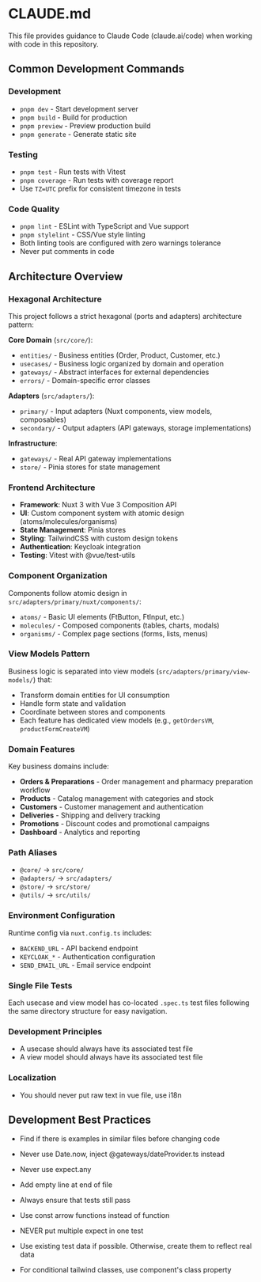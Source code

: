 # CLAUDE.md

This file provides guidance to Claude Code (claude.ai/code) when working with code in this repository.

## Common Development Commands

### Development
- `pnpm dev` - Start development server
- `pnpm build` - Build for production
- `pnpm preview` - Preview production build
- `pnpm generate` - Generate static site

### Testing
- `pnpm test` - Run tests with Vitest
- `pnpm coverage` - Run tests with coverage report
- Use `TZ=UTC` prefix for consistent timezone in tests

### Code Quality
- `pnpm lint` - ESLint with TypeScript and Vue support
- `pnpm stylelint` - CSS/Vue style linting
- Both linting tools are configured with zero warnings tolerance
- Never put comments in code

## Architecture Overview

### Hexagonal Architecture
This project follows a strict hexagonal (ports and adapters) architecture pattern:

**Core Domain** (`src/core/`):
- `entities/` - Business entities (Order, Product, Customer, etc.)
- `usecases/` - Business logic organized by domain and operation
- `gateways/` - Abstract interfaces for external dependencies
- `errors/` - Domain-specific error classes

**Adapters** (`src/adapters/`):
- `primary/` - Input adapters (Nuxt components, view models, composables)
- `secondary/` - Output adapters (API gateways, storage implementations)

**Infrastructure**:
- `gateways/` - Real API gateway implementations
- `store/` - Pinia stores for state management

### Frontend Architecture
- **Framework**: Nuxt 3 with Vue 3 Composition API
- **UI**: Custom component system with atomic design (atoms/molecules/organisms)
- **State Management**: Pinia stores
- **Styling**: TailwindCSS with custom design tokens
- **Authentication**: Keycloak integration
- **Testing**: Vitest with @vue/test-utils

### Component Organization
Components follow atomic design in `src/adapters/primary/nuxt/components/`:
- `atoms/` - Basic UI elements (FtButton, FtInput, etc.)
- `molecules/` - Composed components (tables, charts, modals)
- `organisms/` - Complex page sections (forms, lists, menus)

### View Models Pattern
Business logic is separated into view models (`src/adapters/primary/view-models/`) that:
- Transform domain entities for UI consumption
- Handle form state and validation
- Coordinate between stores and components
- Each feature has dedicated view models (e.g., `getOrdersVM`, `productFormCreateVM`)

### Domain Features
Key business domains include:
- **Orders & Preparations** - Order management and pharmacy preparation workflow
- **Products** - Catalog management with categories and stock
- **Customers** - Customer management and authentication
- **Deliveries** - Shipping and delivery tracking
- **Promotions** - Discount codes and promotional campaigns
- **Dashboard** - Analytics and reporting

### Path Aliases
- `@core/` → `src/core/`
- `@adapters/` → `src/adapters/`
- `@store/` → `src/store/`
- `@utils/` → `src/utils/`

### Environment Configuration
Runtime config via `nuxt.config.ts` includes:
- `BACKEND_URL` - API backend endpoint
- `KEYCLOAK_*` - Authentication configuration
- `SEND_EMAIL_URL` - Email service endpoint

### Single File Tests
Each usecase and view model has co-located `.spec.ts` test files following the same directory structure for easy navigation.

### Development Principles
- A usecase should always have its associated test file
- A view model should always have its associated test file

### Localization
- You should never put raw text in vue file, use i18n

## Development Best Practices
- Find if there is examples in similar files before changing code
- Never use Date.now, inject @gateways/dateProvider.ts instead
- Never use expect.any

- Add empty line at end of file

- Always ensure that tests still pass

- Use const arrow functions instead of function
- NEVER put multiple expect in one test

- Use existing test data if possible. Otherwise, create them to reflect real data

- For conditional tailwind classes, use component's class property